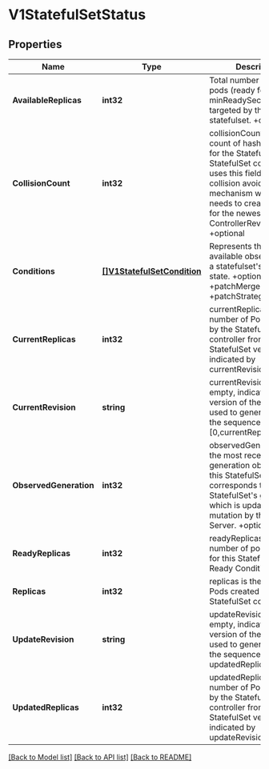 # V1StatefulSetStatus

## Properties
Name | Type | Description | Notes
------------ | ------------- | ------------- | -------------
**AvailableReplicas** | **int32** | Total number of available pods (ready for at least minReadySeconds) targeted by this statefulset. +optional | [optional] [default to null]
**CollisionCount** | **int32** | collisionCount is the count of hash collisions for the StatefulSet. The StatefulSet controller uses this field as a collision avoidance mechanism when it needs to create the name for the newest ControllerRevision. +optional | [optional] [default to null]
**Conditions** | [**[]V1StatefulSetCondition**](v1.StatefulSetCondition.md) | Represents the latest available observations of a statefulset&#x27;s current state. +optional +patchMergeKey&#x3D;type +patchStrategy&#x3D;merge | [optional] [default to null]
**CurrentReplicas** | **int32** | currentReplicas is the number of Pods created by the StatefulSet controller from the StatefulSet version indicated by currentRevision. | [optional] [default to null]
**CurrentRevision** | **string** | currentRevision, if not empty, indicates the version of the StatefulSet used to generate Pods in the sequence [0,currentReplicas). | [optional] [default to null]
**ObservedGeneration** | **int32** | observedGeneration is the most recent generation observed for this StatefulSet. It corresponds to the StatefulSet&#x27;s generation, which is updated on mutation by the API Server. +optional | [optional] [default to null]
**ReadyReplicas** | **int32** | readyReplicas is the number of pods created for this StatefulSet with a Ready Condition. | [optional] [default to null]
**Replicas** | **int32** | replicas is the number of Pods created by the StatefulSet controller. | [optional] [default to null]
**UpdateRevision** | **string** | updateRevision, if not empty, indicates the version of the StatefulSet used to generate Pods in the sequence [replicas-updatedReplicas,replicas) | [optional] [default to null]
**UpdatedReplicas** | **int32** | updatedReplicas is the number of Pods created by the StatefulSet controller from the StatefulSet version indicated by updateRevision. | [optional] [default to null]

[[Back to Model list]](../README.md#documentation-for-models) [[Back to API list]](../README.md#documentation-for-api-endpoints) [[Back to README]](../README.md)

